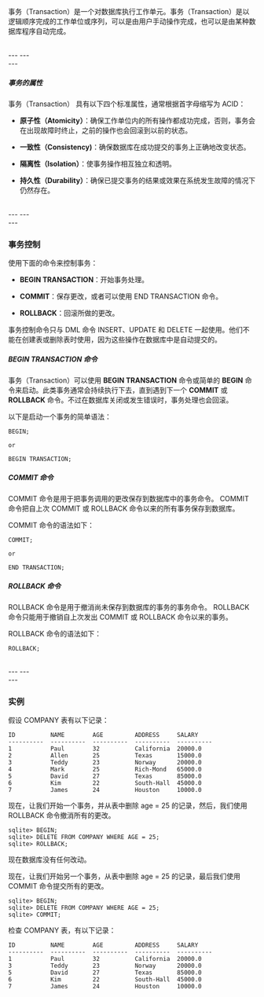 事务（Transaction）是一个对数据库执行工作单元。事务（Transaction）是以逻辑顺序完成的工作单位或序列，可以是由用户手动操作完成，也可以是由某种数据库程序自动完成。

<br>
---
---
<br>
---

##### 事务的属性

事务（Transaction） 具有以下四个标准属性，通常根据首字母缩写为 ACID：
* **原子性（Atomicity）**：确保工作单位内的所有操作都成功完成，否则，事务会在出现故障时终止，之前的操作也会回滚到以前的状态。

* **一致性（Consistency)**：确保数据库在成功提交的事务上正确地改变状态。

* **隔离性（Isolation）**：使事务操作相互独立和透明。

* **持久性（Durability）**：确保已提交事务的结果或效果在系统发生故障的情况下仍然存在。

<br>
---
---
<br>
---

### 事务控制

使用下面的命令来控制事务：

* **BEGIN TRANSACTION**：开始事务处理。

* **COMMIT**：保存更改，或者可以使用 END TRANSACTION 命令。

* **ROLLBACK**：回滚所做的更改。

事务控制命令只与 DML 命令 INSERT、UPDATE 和 DELETE 一起使用。他们不能在创建表或删除表时使用，因为这些操作在数据库中是自动提交的。

##### BEGIN TRANSACTION 命令

事务（Transaction）可以使用 **BEGIN TRANSACTION** 命令或简单的 **BEGIN** 命令来启动。此类事务通常会持续执行下去，直到遇到下一个 **COMMIT** 或 **ROLLBACK** 命令。不过在数据库关闭或发生错误时，事务处理也会回滚。

以下是启动一个事务的简单语法：
```
BEGIN;

or 

BEGIN TRANSACTION;
```

##### COMMIT 命令

COMMIT 命令是用于把事务调用的更改保存到数据库中的事务命令。
COMMIT 命令把自上次 COMMIT 或 ROLLBACK 命令以来的所有事务保存到数据库。

COMMIT 命令的语法如下：
```
COMMIT;

or

END TRANSACTION;
```

##### ROLLBACK 命令

ROLLBACK 命令是用于撤消尚未保存到数据库的事务的事务命令。
ROLLBACK 命令只能用于撤销自上次发出 COMMIT 或 ROLLBACK 命令以来的事务。

ROLLBACK 命令的语法如下：
```
ROLLBACK;
```

<br>
---
---
<br>
---

### 实例

假设 COMPANY 表有以下记录：
```
ID          NAME        AGE         ADDRESS     SALARY
----------  ----------  ----------  ----------  ----------
1           Paul        32          California  20000.0
2           Allen       25          Texas       15000.0
3           Teddy       23          Norway      20000.0
4           Mark        25          Rich-Mond   65000.0
5           David       27          Texas       85000.0
6           Kim         22          South-Hall  45000.0
7           James       24          Houston     10000.0
```

现在，让我们开始一个事务，并从表中删除 age = 25 的记录，然后，我们使用 ROLLBACK 命令撤消所有的更改。
```
sqlite> BEGIN;
sqlite> DELETE FROM COMPANY WHERE AGE = 25;
sqlite> ROLLBACK;
```

现在数据库没有任何改动。

现在，让我们开始另一个事务，从表中删除 age = 25 的记录，最后我们使用 COMMIT 命令提交所有的更改。
```
sqlite> BEGIN;
sqlite> DELETE FROM COMPANY WHERE AGE = 25;
sqlite> COMMIT;
```

检查 COMPANY 表，有以下记录：
```
ID          NAME        AGE         ADDRESS     SALARY
----------  ----------  ----------  ----------  ----------
1           Paul        32          California  20000.0
3           Teddy       23          Norway      20000.0
5           David       27          Texas       85000.0
6           Kim         22          South-Hall  45000.0
7           James       24          Houston     10000.0
```
